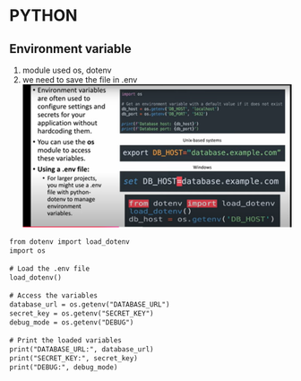 # PYTHON

## Environment variable

 1. module used os, dotenv
 2. we need to save the file in .env
  ![alt text](image.png)
 ```
 from dotenv import load_dotenv
import os

# Load the .env file
load_dotenv()

# Access the variables
database_url = os.getenv("DATABASE_URL")
secret_key = os.getenv("SECRET_KEY")
debug_mode = os.getenv("DEBUG")

# Print the loaded variables
print("DATABASE_URL:", database_url)
print("SECRET_KEY:", secret_key)
print("DEBUG:", debug_mode)
```

